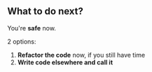 ## What to do next?

You're **safe** now.

2 options:

1. **Refactor the code** now, if you still have time
2. **Write code elsewhere and call it**
